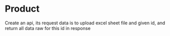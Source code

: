 # Product
Create an api, its request data is to upload excel sheet file and given id, and return all data raw for this id in response
